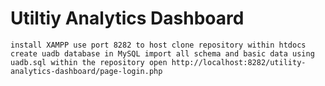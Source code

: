# Utiltiy Analytics Dashboard

`
install XAMPP
use port 8282 to host
clone repository within htdocs
create uadb database in MySQL
import all schema and basic data using uadb.sql within the repository
open http://localhost:8282/utility-analytics-dashboard/page-login.php
`
